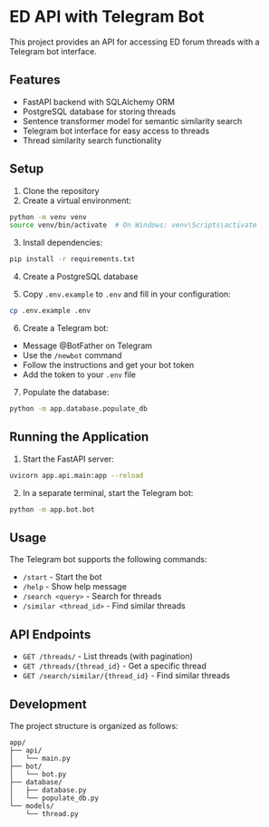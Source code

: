 # ED API with Telegram Bot

This project provides an API for accessing ED forum threads with a Telegram bot interface.

## Features

- FastAPI backend with SQLAlchemy ORM
- PostgreSQL database for storing threads
- Sentence transformer model for semantic similarity search
- Telegram bot interface for easy access to threads
- Thread similarity search functionality

## Setup

1. Clone the repository
2. Create a virtual environment:
```bash
python -m venv venv
source venv/bin/activate  # On Windows: venv\Scripts\activate
```

3. Install dependencies:
```bash
pip install -r requirements.txt
```

4. Create a PostgreSQL database

5. Copy `.env.example` to `.env` and fill in your configuration:
```bash
cp .env.example .env
```

6. Create a Telegram bot:
- Message @BotFather on Telegram
- Use the `/newbot` command
- Follow the instructions and get your bot token
- Add the token to your `.env` file

7. Populate the database:
```bash
python -m app.database.populate_db
```

## Running the Application

1. Start the FastAPI server:
```bash
uvicorn app.api.main:app --reload
```

2. In a separate terminal, start the Telegram bot:
```bash
python -m app.bot.bot
```

## Usage

The Telegram bot supports the following commands:
- `/start` - Start the bot
- `/help` - Show help message
- `/search <query>` - Search for threads
- `/similar <thread_id>` - Find similar threads

## API Endpoints

- `GET /threads/` - List threads (with pagination)
- `GET /threads/{thread_id}` - Get a specific thread
- `GET /search/similar/{thread_id}` - Find similar threads

## Development

The project structure is organized as follows:
```
app/
├── api/
│   └── main.py
├── bot/
│   └── bot.py
├── database/
│   ├── database.py
│   └── populate_db.py
└── models/
    └── thread.py
```
